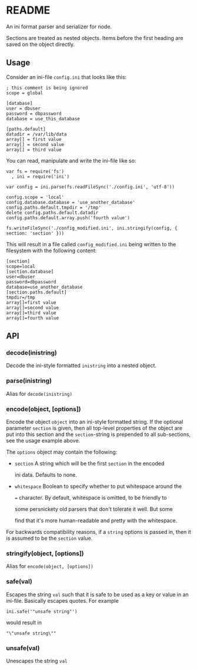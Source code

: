 # README

An ini format parser and serializer for node.

Sections are treated as nested objects. Items before the first heading are saved on the object directly.

## Usage

Consider an ini-file `config.ini` that looks like this:

```text
; this comment is being ignored
scope = global

[database]
user = dbuser
password = dbpassword
database = use_this_database

[paths.default]
datadir = /var/lib/data
array[] = first value
array[] = second value
array[] = third value
```

You can read, manipulate and write the ini-file like so:

```text
var fs = require('fs')
  , ini = require('ini')

var config = ini.parse(fs.readFileSync('./config.ini', 'utf-8'))

config.scope = 'local'
config.database.database = 'use_another_database'
config.paths.default.tmpdir = '/tmp'
delete config.paths.default.datadir
config.paths.default.array.push('fourth value')

fs.writeFileSync('./config_modified.ini', ini.stringify(config, { section: 'section' }))
```

This will result in a file called `config_modified.ini` being written to the filesystem with the following content:

```text
[section]
scope=local
[section.database]
user=dbuser
password=dbpassword
database=use_another_database
[section.paths.default]
tmpdir=/tmp
array[]=first value
array[]=second value
array[]=third value
array[]=fourth value
```

## API

### decode\(inistring\)

Decode the ini-style formatted `inistring` into a nested object.

### parse\(inistring\)

Alias for `decode(inistring)`

### encode\(object, \[options\]\)

Encode the object `object` into an ini-style formatted string. If the optional parameter `section` is given, then all top-level properties of the object are put into this section and the `section`-string is prepended to all sub-sections, see the usage example above.

The `options` object may contain the following:

* `section` A string which will be the first `section` in the encoded

  ini data.  Defaults to none.

* `whitespace` Boolean to specify whether to put whitespace around the

  `=` character.  By default, whitespace is omitted, to be friendly to

  some persnickety old parsers that don't tolerate it well.  But some

  find that it's more human-readable and pretty with the whitespace.

For backwards compatibility reasons, if a `string` options is passed in, then it is assumed to be the `section` value.

### stringify\(object, \[options\]\)

Alias for `encode(object, [options])`

### safe\(val\)

Escapes the string `val` such that it is safe to be used as a key or value in an ini-file. Basically escapes quotes. For example

```text
ini.safe('"unsafe string"')
```

would result in

```text
"\"unsafe string\""
```

### unsafe\(val\)

Unescapes the string `val`

